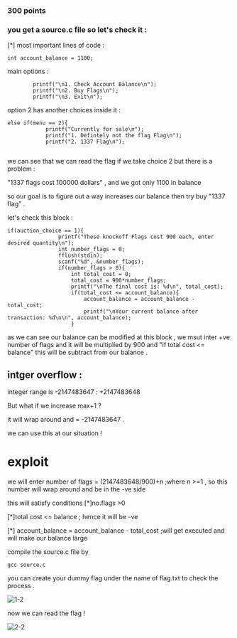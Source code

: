 ### 300 points

### you get a source.c file so let's check it :

[*] most important lines of code :

`int account_balance = 1100; `

main options :

```
        printf("\n1. Check Account Balance\n");
        printf("\n2. Buy Flags\n");
        printf("\n3. Exit\n");

```

option 2 has another choices inside it :
```
else if(menu == 2){
            printf("Currently for sale\n");
            printf("1. Defintely not the flag Flag\n");
            printf("2. 1337 Flag\n");


```
we can see that we can read the flag if we take choice 2 
but there is a problem :

"1337 flags cost 100000 dollars" , and we got only 1100 in balance 

so our goal is to figure out a way increases our balance then try buy "1337 flag" .

let's check this block :

```
if(auction_choice == 1){
                printf("These knockoff Flags cost 900 each, enter desired quantity\n");
                int number_flags = 0;
                fflush(stdin);
                scanf("%d", &number_flags);
                if(number_flags > 0){
                    int total_cost = 0;
                    total_cost = 900*number_flags;
                    printf("\nThe final cost is: %d\n", total_cost);
                    if(total_cost <= account_balance){
                        account_balance = account_balance - total_cost;
                        printf("\nYour current balance after transaction: %d\n\n", account_balance);
                    }
```
as we can see our balance can be modified at this block , we msut inter +ve number of flags and it will be multiplied by 900 and "if total cost <= balance" this will be subtract from 
our balance .
## intger overflow :
integer range is -2147483647 : +2147483648 

But what if we increase max+1  ? 

it will wrap around and = -2147483647 .

we can use this at our situation !

exploit 
=======
we will enter number of flags = (2147483648/900)+n ;where n >=1  , so this number will wrap around and be in the -ve side 

this will satisfy conditions
[*]no.flags >0 

[*]total cost <=  balance ; hence it will be -ve 

[*] account_balance = account_balance - total_cost ;will get executed and will make our balance large 

compile the source.c file by

`gcc source.c` 

you can create your dummy flag under the name of flag.txt to check the process .

![1-2](https://user-images.githubusercontent.com/67979878/126600967-b5239347-7546-4ffc-b94b-de0863de7ef1.PNG)

now we can read the flag !

![2-2](https://user-images.githubusercontent.com/67979878/126601072-21453a5e-1f3f-4d5e-93a4-1f984f41a412.PNG)



